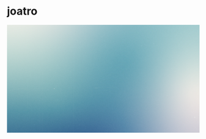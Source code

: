 # joatro
<p><img width="1280" heigth="200" src="https://github.com/joatro/joatro/blob/4088109d2bcf1f2d265cdf37bca22026d7fe8159/White%20and%20Blue%20Multicolored%20Earth%20Day%20Zoom%20Virtual%20Background%20(1).png"></p>




